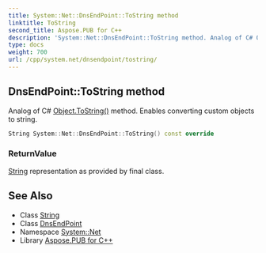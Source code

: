 ```yaml
---
title: System::Net::DnsEndPoint::ToString method
linktitle: ToString
second_title: Aspose.PUB for C++
description: 'System::Net::DnsEndPoint::ToString method. Analog of C# Object.ToString() method. Enables converting custom objects to string in C++.'
type: docs
weight: 700
url: /cpp/system.net/dnsendpoint/tostring/
---
```

## DnsEndPoint::ToString method


Analog of C# [Object.ToString()](../../../system/object/tostring/) method. Enables converting custom objects to string.

```cpp
String System::Net::DnsEndPoint::ToString() const override
```


### ReturnValue

[String](../../../system/string/) representation as provided by final class.

## See Also

* Class [String](../../../system/string/)
* Class [DnsEndPoint](../)
* Namespace [System::Net](../../)
* Library [Aspose.PUB for C++](../../../)
